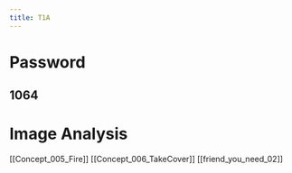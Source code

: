 ```yaml
---
title: T1A
---
```

# Password
## 1064

# Image Analysis
[[Concept_005_Fire]]
[[Concept_006_TakeCover]]
[[friend_you_need_02]]
